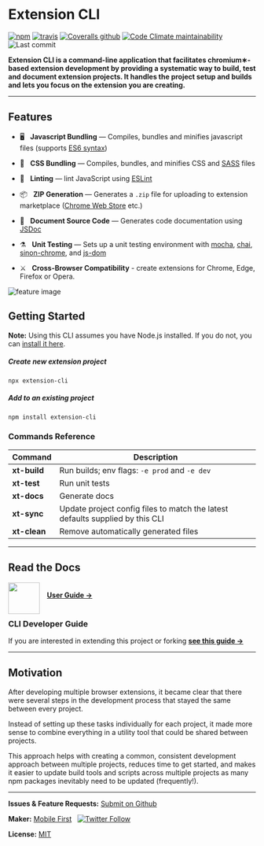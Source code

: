 # Extension CLI

[![npm](https://img.shields.io/npm/v/extension-cli?style=flat-square)](https://www.npmjs.com/package/extension-cli)
[![travis](https://img.shields.io/travis/mobilefirstllc/extension-cli?style=flat-square)](https://travis-ci.com/github/MobileFirstLLC/extension-cli)
[![Coveralls github](https://img.shields.io/coveralls/github/MobileFirstLLC/extension-cli?style=flat-square)](https://coveralls.io/github/MobileFirstLLC/extension-cli)
[![Code Climate maintainability](https://img.shields.io/codeclimate/maintainability/MobileFirstLLC/extension-cli?style=flat-square)](https://codeclimate.com/github/MobileFirstLLC/extension-cli/maintainability)
![Last commit](https://img.shields.io/github/last-commit/mobilefirstllc/extension-cli?style=flat-square)


**Extension CLI is a command-line application that facilitates chromium&#8727;-based extension development by providing
a systematic way to build, test and document extension projects. It handles the project setup and builds and lets you focus 
on the extension you are creating.**

* * *

## Features

-  🖥️ &nbsp; **Javascript Bundling** — Compiles, bundles and minifies javascript files (supports [ES6 syntax](http://es6-features.org/)) <br/>

-  🎨 &nbsp; **CSS Bundling** — Compiles, bundles, and minifies CSS and [SASS](https://sass-lang.com/guide) files <br/>

-  🔧 &nbsp; **Linting** — lint JavaScript using [ESLint](https://eslint.org/) <br/>

-  📦 &nbsp; **ZIP Generation** — Generates a `.zip` file for uploading to extension marketplace ([Chrome Web Store](https://chrome.google.com/webstore/category/extensions) etc.) <br/>

-  📝 &nbsp; **Document Source Code** — Generates code documentation using [JSDoc](https://jsdoc.app/about-getting-started.html) <br/>

-  ⚗️ &nbsp; **Unit Testing** —  Sets up a unit testing environment with [mocha](https://mochajs.org), [chai](https://www.chaijs.com/), [sinon-chrome](https://github.com/acvetkov/sinon-chrome), and [js-dom](https://github.com/rstacruz/jsdom-global) <br/>

-  ⚔️ &nbsp; **Cross-Browser Compatibility** - create extensions for Chrome, Edge, Firefox or Opera. <br/>

![feature image](https://repository-images.githubusercontent.com/228303750/551b1200-581f-11eb-8d9a-5ddd3b608e7f)

## Getting Started

**Note:** Using this CLI assumes you have Node.js installed. If you do not, you can [install it here](https://nodejs.org/en/download/).

##### Create new extension project

```text
npx extension-cli
```

##### Add to an existing project

```text
npm install extension-cli
```

### Commands Reference

Command | Description
--- | ---
**xt-build** | Run builds; env flags: `-e prod` and `-e dev`
**xt-test**| Run unit tests
**xt-docs**| Generate docs
**xt-sync**| Update project config files to match the latest defaults supplied by this CLI
**xt-clean** | Remove automatically generated files

* * *

## Read the Docs

<img align="left" width="64" src="https://raw.githubusercontent.com/MobileFirstLLC/extension-cli/master/guide/assets/images/guide.svg" alt="" /> &nbsp; 
<br/>&nbsp; &nbsp;<strong><a href="https://oss.mobilefirst.me/extension-cli/">User Guide →</a></strong><br/><br/>

### CLI Developer Guide

If you are interested in extending this project or forking **[see this guide &rarr;](https://oss.mobilefirst.me/extension-cli/13-cli-development/)**

* * *

## Motivation

After developing multiple browser extensions, it became clear that there were several steps in the development process that stayed the same between every project. 

Instead of setting up these tasks individually for each project, it made more sense to combine everything in a utility tool that could be shared between projects. 

This approach helps with creating a common, consistent development approach between multiple projects, reduces time to get started, and makes it easier to update build tools and scripts across multiple projects as many npm packages inevitably need to be updated (frequently!).

* * *

**Issues & Feature Requests:** [Submit on Github](https://github.com/MobileFirstLLC/extension-cli/issues/new/choose)

**Maker:** [Mobile First](https://mobilefirst.me) &nbsp;  [![Twitter Follow](https://img.shields.io/twitter/follow/mobilefirstllc?label=follow&style=social)](https://twitter.com/intent/follow?screen_name=mobilefirstllc&tw_p=followbutton)

**License:** [MIT](https://github.com/MobileFirstLLC/extension-cli/blob/master/LICENSE)
